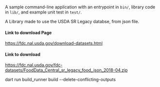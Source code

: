 A sample command-line application with an entrypoint in `bin/`, library code
in `lib/`, and example unit test in `test/`.

A Library made to use the USDA SR Legacy databse, from json file.

#### Link to download Page
https://fdc.nal.usda.gov/download-datasets.html

#### Link to download
https://fdc.nal.usda.gov/fdc-datasets/FoodData_Central_sr_legacy_food_json_2018-04.zip

dart run build_runner build --delete-conflicting-outputs






